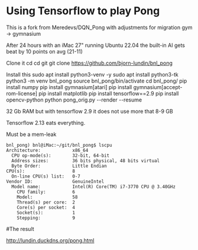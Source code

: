 Using Tensorflow to play Pong
=============================

This is a fork from Meredevs/DQN_Pong
with adjustments for migration gym -> gymnasium

After 24 hours with an iMac 27" running Ubuntu 22.04
the built-in AI gets beat by 10 points on avg (21-11)


Clone it
    cd 
    cd git
    git clone https://github.com/bjorn-lundin/bnl_pong

Install this
    sudo apt install python3-venv -y
    sudo apt install python3-tk
    python3 -m venv bnl_pong
    source bnl_pong/bin/activate
    cd bnl_pong/
    pip install numpy
    pip install gymnasium[atari]
    pip install gymnasium[accept-rom-license]
    pip install matplotlib
    pip install tensorflow==2.9
    pip install opencv-python
    python pong_orig.py --render --resume



32 Gb RAM but with tensorflow 2.9 it does not use more that 8-9 GB

Tensorflow 2.13 eats everything. 

Must be a mem-leak

    bnl_pong) bnl@iMac:~/git/bnl_pong$ lscpu
    Architecture:            x86_64
      CPU op-mode(s):        32-bit, 64-bit
      Address sizes:         36 bits physical, 48 bits virtual
      Byte Order:            Little Endian
    CPU(s):                  8
      On-line CPU(s) list:   0-7
    Vendor ID:               GenuineIntel
      Model name:            Intel(R) Core(TM) i7-3770 CPU @ 3.40GHz
        CPU family:          6
        Model:               58
        Thread(s) per core:  2
        Core(s) per socket:  4
        Socket(s):           1
        Stepping:            9

#The result

http://lundin.duckdns.org/pong.html


